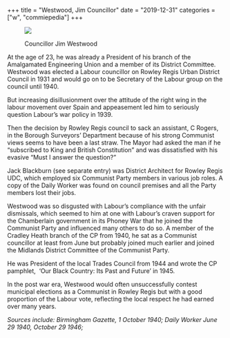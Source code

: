 +++
title = "Westwood, Jim Councillor"
date = "2019-12-31"
categories = ["w", "commiepedia"]
+++

  

<figure>

![](https://grahamstevenson.me.uk/wp-content/uploads/2020/01/ED70560E-5547-4320-A257-ACAF6FAA2F7D-631x1024.jpeg)

<figcaption>

Councillor Jim Westwood

</figcaption>

</figure>

At the age of 23, he was already a President of his branch of the Amalgamated Engineering Union and a member of its District Committee. Westwood was elected a Labour councillor on Rowley Regis Urban District Council in 1931 and would go on to be Secretary of the Labour group on the council until 1940. 

But increasing disillusionment over the attitude of the right wing in the labour movement over Spain and appeasement led him to seriously question Labour’s war policy in 1939. 

Then the decision by Rowley Regis council to sack an assistant, C Rogers, in the Borough Surveyors’ Department because of his strong Communist views seems to have been a last straw. The Mayor had asked the man if he “subscribed to King and British Constitution” and was dissatisfied with his evasive “Must I answer the question?”

Jack Blackburn (see separate entry) was District Architect for Rowley Regis UDC, which employed six Communist Party members in various job roles. A copy of the Daily Worker was found on council premises and all the Party members lost their jobs.  

Westwood was so disgusted with Labour’s compliance with the unfair dismissals, which seemed to him at one with Labour’s craven support for the Chamberlain government in its Phoney War that he joined the Communist Party and influenced many others to do so. A member of the Cradley Heath branch of the CP from 1940, he sat as a Communist councillor at least from June but probably joined much earlier and joined the Midlands District Committee of the Communist Party.

He was President of the local Trades Council from 1944 and wrote the CP pamphlet,  ‘Our Black Country: Its Past and Future’ in 1945. 

In the post war era, Westwood would often unsuccessfully contest municipal elections as a Communist in Rowley Regis but with a good proportion of the Labour vote, reflecting the local respect he had earned over many years.

_Sources include: Birmingham Gazette, 1 October 1940; Daily Worker June 29 1940, October 29 1946;_
